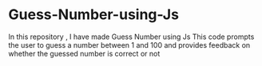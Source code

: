 # Guess-Number-using-Js
In this repository , I have made  Guess Number using Js This code prompts the user to guess a number between 1 and 100 and provides feedback on whether the guessed number is  correct or not
